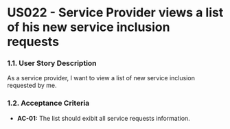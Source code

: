 # US022 - Service Provider views a list of his new service inclusion requests

### 1.1. User Story Description
As a service provider, I want to view a list of new service inclusion requested by me.

### 1.2. Acceptance Criteria
* **AC-01:** The list should exibit all service requests information.